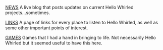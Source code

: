 [NEWS](/news) A live blog that posts updates on current Hello Whirled projects...sometimes.

[LINKS](/links) A page of links for every place to listen to Hello Whirled, as well as some other important points of interest.

[GAMES](/games) Games that I had a hand in bringing to life. Not necessarily Hello Whirled but it seemed useful to have this here.
